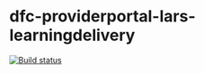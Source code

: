 # dfc-providerportal-lars-learningdelivery

[![Build status](https://sfa-gov-uk.visualstudio.com/Digital%20First%20Careers/_apis/build/status/Find%20an%20Opportunity/dfc-providerportal-lars-learningdelivery?branchName=master)](https://sfa-gov-uk.visualstudio.com/Digital%20First%20Careers/_build/latest?definitionId=1237)
